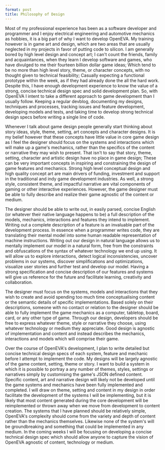 ```yaml
---
format: post
title: Philosophy of Design
---
```

Most of my professional experience has been as a software developer and programmer and I enjoy electrical engineering and automotive mechanics as hobbies, it is a big part of why I want to develop OpenEVA. My training however is in game art and design, which are two areas that are usually neglected in my projects in favor of putting code to silicon. I am generally bored by high level design and concept art; I can't count the friends, family and acquaintances, when they learn I develop software and games, who have divulged to me their fourteen billion dollar game ideas; Which tend to be no more than high level story, theme, or character concepts, with no thought given to technical feasibility; Casually expecting a functional prototype within the week, as if they had already done the all the hard work. Despite this, I have enough development experience to know the value of a strong, concise technical design spec and solid development plan. So, with OpenEVA I intent to take a different approach to game development than I usually follow. Keeping a regular devblog, documenting my designs, techniques and processes, tracking issues and feature development, developing models and tests, and taking time to develop strong technical design specs before writing a single line of code. 

Whenever I talk about game design people generally start thinking about story ideas, style, theme, setting, art concepts and character designs. It is my belief however that these concepts have little value in core game design as I feel the designer should focus on the systems and interactions which will make up a game's mechanics, rather than the specifics of the content or narrative they may wish to present. That isn't to say that story, theme, setting, character and artistic design have no place in game design; These can be very important concepts in inspiring and constraining the design of game features and mechanics. Strong high level conceptual design and high quality concept art are main drivers of funding, investment and support in the traditional and indy game development industries. As well, a strong style, consistent theme, and impactful narrative are vital components of gaming or other interactive experiences. However, the game designer must be able to fully describe and realize their game agnostic of the content or medium.

The designer should be able to write out, in easily parsed, concise English (or whatever their native language happens to be) a full description of the models, mechanics, interactions and features they intend to implement. Writing out a complete description of a feature is an invaluable part of the development process. In essence when a programmer writes code, they are translating their mental model into some human readable representation of machine instructions. Writing out our design in natural language allows us to mentally implement our model in a natural form, free from the constraints and obfuscations of the syntax of whatever technology we end up using. It will allow us to explore interactions, detect logical inconsistencies, uncover problems in our systems, discover simplifications and optimizations, visualize user stories and further test and develop our model. Having a strong specification and concise description of our features and systems will give us reference for the future and facilitate learning, creativity and collaboration.

The designer must focus on the systems, models and interactions that they wish to create and avoid spending too much time conceptualising content or the semantic details of specific implementations. Based solely on their descriptions, someone with no contact or relation to the designer should be able to fully implement the game mechanics as a computer, tabletop, board, card, or any other type of game. Through our design, developers should be free to express whatever theme, style or narrative they choose, using whatever technology or medium they appreciate. Good design is agnostic of implementation and content and instead describes the mechanics, interactions and models which will comprise their game.
 
Over the course of OpenEVA's development, I plan to write detailed but concise technical design specs of each system, feature and mechanic before I attempt to implement the code. My designs will be largely agnostic of the game content, setting, theme or story. I want to build a system in which it is possible to portray a any number of themes, styles, settings or narratives simply by customising the game's JSON defined content. Specific content, art and narrative design will likely not be developed until the game systems and mechanics have been fully implemented and completed. I will draw on theme, setting and content in my design in order facilitate the development of the systems I will be implementing, but it is likely that most content generated during the core development will be reimplemented or thrown away when we move from development to content creation. The systems that I have planned should be relatively simple, OpenEVA's complexity should come from the variety and depth of content rather than the mechanics themselves. Likewise none of the system's will be groundbreaking and something that could be implemented in any medium. In the coming weeks I will be focusing on developing a concise technical design spec which should allow anyone to capture the vision of OpenEVA agnostic of content, technology or medium.
